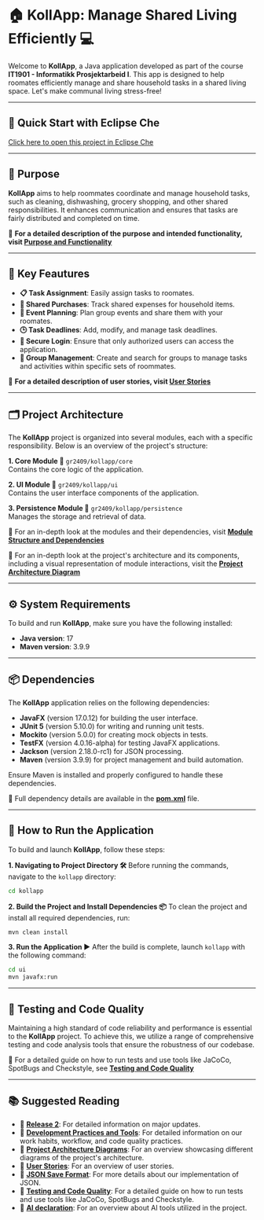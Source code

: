 # **🏠 KollApp: Manage Shared Living Efficiently 💻**

Welcome to **KollApp**, a Java application developed as part of the course **IT1901 - Informatikk Prosjektarbeid I**. This app is designed to help roomates efficiently manage and share household tasks in a shared living space. Let's make communal living stress-free!

---

## **🚀 Quick Start with Eclipse Che**

[Click here to open this project in Eclipse Che](https://che.stud.ntnu.no/#https://gitlab.stud.idi.ntnu.no/it1901/groups-2024/gr2409/gr2409/-/tree/master?ref_type=heads?new)

---

## **🎯 Purpose**

**KollApp** aims to help roommates coordinate and manage household tasks, such as cleaning, dishwashing, grocery shopping, and other shared responsibilities. It enhances communication and ensures that tasks are fairly distributed and completed on time.

📖 **For a detailed description of the purpose and intended functionality, visit [Purpose and Functionality](docs/purpose.md)**

---

## **🔑 Key Feautures**

- **📋 Task Assignment**: Easily assign tasks to roomates.
- **🛒 Shared Purchases**: Track shared expenses for household items.
- **📅 Event Planning**: Plan group events and share them with your roomates.
- **🕒 Task Deadlines**: Add, modify, and manage task deadlines.
- **🔐 Secure Login**: Ensure that only authorized users can access the application.
- **👥 Group Management**: Create and search for groups to manage tasks and activities within specific sets of roommates.

📖 **For a detailed description of user stories, visit [User Stories](docs/user_stories.md)**

---

## **🗂️ Project Architecture**

The **KollApp** project is organized into several modules, each with a specific responsibility. Below is an overview of the project's structure:

**1. Core Module 📂**
  `gr2409/kollapp/core`  
  Contains the core logic of the application.

**2. UI Module 📂**
  `gr2409/kollapp/ui`  
  Contains the user interface components of the application.

**3. Persistence Module 📂**
  `gr2409/kollapp/persistence`  
  Manages the storage and retrieval of data.

📖 For an in-depth look at the modules and their dependencies, visit **[Module Structure and Dependencies](docs/release2/module_structure_and_dependencies.md)**

📖 For an in-depth look at the project's architecture and its components, including a visual representation of module interactions, visit the **[Project Architecture Diagram](/docs/release2/architecture_diagrams.md)**

---

## **⚙️ System Requirements**

To build and run **KollApp**, make sure you have the following installed:

- **Java version**: 17
- **Maven version**: 3.9.9

---

## **📦 Dependencies**

The **KollApp** application relies on the following dependencies:

- **JavaFX** (version 17.0.12) for building the user interface.
- **JUnit 5** (version 5.10.0) for writing and running unit tests.
- **Mockito** (version 5.0.0) for creating mock objects in tests.
- **TestFX** (version 4.0.16-alpha) for testing JavaFX applications.
- **Jackson** (version 2.18.0-rc1) for JSON processing.
- **Maven** (version 3.9.9) for project management and build automation.

Ensure Maven is installed and properly configured to handle these dependencies.

📖 Full dependency details are available in the **[pom.xml](kollapp/pom.xml)** file.

---

## **🚀 How to Run the Application**

To build and launch **KollApp**, follow these steps:

**1. Navigating to Project Directory 🛠️**
   Before running the commands, navigate to the `kollapp` directory:

   ```sh
   cd kollapp
   ```

**2. Build the Project and Install Dependencies 📦**
    To clean the project and install all required dependencies, run:

   ```sh
   mvn clean install
   ```

**3. Run the Application ▶️**
    After the build is complete, launch `kollapp` with the following command:

   ```sh
   cd ui
   mvn javafx:run
   ```

---

## **🧪 Testing and Code Quality**

Maintaining a high standard of code reliability and performance is essential to the  **KollApp** project. To achieve this, we utilize a range of comprehensive testing and code analysis tools that ensure the robustness of our codebase.

📖 For a detailed guide on how to run tests and use tools like JaCoCo, SpotBugs and Checkstyle, see **[Testing and Code Quality](docs/release2/testing_and_code_quality.md)**

---

## 📚 Suggested Reading

- 📖 **[Release 2](/docs/release2/release2_updates.md)**: For detailed information on major updates.
- 📖 **[Development Practices and Tools](/docs/release2/development_practices_and_code_quality.md)**: For detailed information on our work habits, workflow, and code quality practices.
- 📖 **[Project Architecture Diagrams](docs/release2/architecture_diagrams.md)**: For an overview showcasing different diagrams of the project's architecture.
- 📖 **[User Stories](/docs/user_stories.md)**: For an overview of user stories.
- 📖 **[JSON Save Format](/docs/release2/json_format.md)**: For more details about our implementation of JSON.
- 📖 **[Testing and Code Quality](docs/release2/testing_and_code_quality.md)**: For a detailed guide on how to run tests and use tools like JaCoCo, SpotBugs and Checkstyle.
- 📖 **[AI declaration](/docs/release2/ai_declaration.md)**: For an overview about AI tools utilized in the project.
